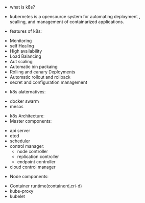 * what is k8s? 
 - kubernetes is a opensource system for automating deployment , scalling, and management of containarized applications.

* features of k8s:
 - Monitoring
 - self Healing
 - High availability
 - Load Balancing
 - Aut scaling
 - Automatic bin packaing
 - Rolling and canary Deployments
 - Automatic rollout and rollback
 - secret and configuration management

* k8s alaternatives:
- docker swarm
- mesos

* k8s Architecture:
 * Master components:
 - api server
 - etcd
 - scheduler
 - control  manager:
   - node controller
   - replication controller
   - endpoint controller
 - cloud control manager

 * Node components:
 - Container runtime(containerd,cri-d)
 - kube-proxy
 - kubelet

